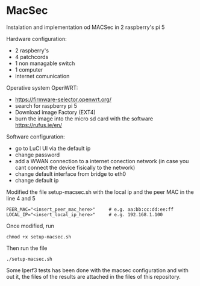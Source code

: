# MacSec
Instalation and implementation od MACSec in 2 raspberry's pi 5

Hardware configuration:
- 2 raspberry's
- 4 patchcords
- 1 non managable switch
- 1 computer
- internet comunication

Operative system OpenWRT:
- https://firmware-selector.openwrt.org/
- search for raspberry pi 5
- Download image Factory (EXT4)
- burn the image into the micro sd card with the software https://rufus.ie/en/

Software configuration:
- go to LuCI UI via the default ip
- change password
- add a WWAN connection to a internet conection network (in case you cant connect the device fisically to the network)
- change default interface from bridge to eth0
- change default ip

Modified the file setup-macsec.sh with the local ip and the peer MAC in the line 4 and 5
```shell
PEER_MAC="<insert_peer_mac_here>"     # e.g. aa:bb:cc:dd:ee:ff
LOCAL_IP="<insert_local_ip_here>"     # e.g. 192.168.1.100
```

Once modified, run 
```shell
chmod +x setup-macsec.sh
```
Then run the file
```shell
./setup-macsec.sh
```


Some Iperf3 tests has been done with the macsec configuration and with out it, the files of the results are attached in the files of this repository.
